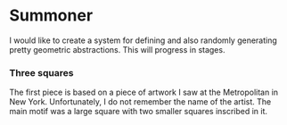 # Summoner

I would like to create a system for defining and also randomly generating pretty geometric abstractions.  This will progress in stages.  

### Three squares

The first piece is based on a piece of artwork I saw at the Metropolitan in New York.  Unfortunately, I do not remember the name of the artist.  The main motif was a large square with two smaller squares inscribed in it.   
